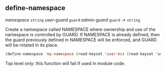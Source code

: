 ## define-namespace

_namespace_&nbsp;`string` _user-guard_&nbsp;`guard` _admin-guard_&nbsp;`guard`
_&rarr;_&nbsp;`string`

Create a namespace called NAMESPACE where ownership and use of the namespace is
controlled by GUARD. If NAMESPACE is already defined, then the guard previously
defined in NAMESPACE will be enforced, and GUARD will be rotated in its place.

```lisp
(define-namespace 'my-namespace (read-keyset 'user-ks) (read-keyset 'admin-ks))
```

Top level only: this function will fail if used in module code.
